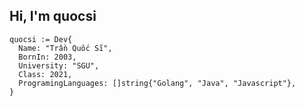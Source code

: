## Hi, I'm quocsi<svg xmlns="http://www.w3.org/2000/svg" x="0px" y="0px" width="100" height="100" viewBox="0,0,256,256">
<g fill="#6584ff" fill-rule="nonzero" stroke="none" stroke-width="1" stroke-linecap="butt" stroke-linejoin="miter" stroke-miterlimit="10" stroke-dasharray="" stroke-dashoffset="0" font-family="none" font-weight="none" font-size="none" text-anchor="none" style="mix-blend-mode: normal"><g transform="scale(5.12,5.12)"><path d="M25,2c-12.703,0 -23,10.297 -23,23c0,12.703 10.297,23 23,23c12.703,0 23,-10.297 23,-23c0,-12.703 -10.297,-23 -23,-23zM25,11c1.657,0 3,1.343 3,3c0,1.657 -1.343,3 -3,3c-1.657,0 -3,-1.343 -3,-3c0,-1.657 1.343,-3 3,-3zM29,38h-2h-4h-2v-2h2v-13h-2v-2h2h4v2v13h2z"></path></g></g>
</svg>
```golang
quocsi := Dev{
  Name: "Trần Quốc Sĩ",
  BornIn: 2003,
  University: "SGU",
  Class: 2021,
  ProgramingLanguages: []string{"Golang", "Java", "Javascript"},
}
```
